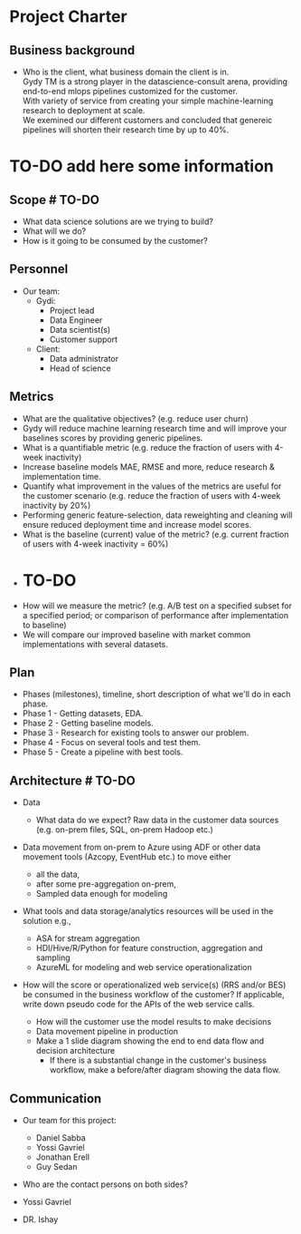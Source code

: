 # Project Charter

## Business background

* Who is the client, what business domain the client is in.<br>
Gydy TM is a strong player in the datascience-consult arena, providing end-to-end mlops pipelines customized for the customer.<br>
With variety of service from creating your simple machine-learning research to deployment at scale.<br>
We exemined our different customers and concluded that genereic pipelines will shorten their research time by up to 40%.<br>
# TO-DO add here some information

## Scope # TO-DO
* What data science solutions are we trying to build?
* What will we do?
* How is it going to be consumed by the customer?

## Personnel
* Our team:
	* Gydi:
		* Project lead
		* Data Engineer
		* Data scientist(s)
		* Customer support
	* Client:
		* Data administrator
		* Head of science
	
## Metrics
* What are the qualitative objectives? (e.g. reduce user churn)
* Gydy will reduce machine learning research time and will improve your baselines scores by providing generic pipelines.
* What is a quantifiable metric  (e.g. reduce the fraction of users with 4-week inactivity)
* Increase baseline models MAE, RMSE and more, reduce research & implementation time.
* Quantify what improvement in the values of the metrics are useful for the customer scenario (e.g. reduce the  fraction of users with 4-week inactivity by 20%) 
* Performing generic feature-selection, data reweighting and cleaning will ensure reduced deployment time and increase model scores.
* What is the baseline (current) value of the metric? (e.g. current fraction of users with 4-week inactivity = 60%)
* # TO-DO
* How will we measure the metric? (e.g. A/B test on a specified subset for a specified period; or comparison of performance after implementation to baseline)
* We will compare our improved baseline with market common implementations with several datasets.

## Plan
* Phases (milestones), timeline, short description of what we'll do in each phase.
* Phase 1 - Getting datasets, EDA.
* Phase 2 - Getting baseline models.
* Phase 3 - Research for existing tools to answer our problem.
* Phase 4 - Focus on several tools and test them.
* Phase 5 - Create a pipeline with best tools.

## Architecture # TO-DO
* Data
  * What data do we expect? Raw data in the customer data sources (e.g. on-prem files, SQL, on-prem Hadoop etc.)
* Data movement from on-prem to Azure using ADF or other data movement tools (Azcopy, EventHub etc.) to move either
  * all the data, 
  * after some pre-aggregation on-prem,
  * Sampled data enough for modeling 

* What tools and data storage/analytics resources will be used in the solution e.g.,
  * ASA for stream aggregation
  * HDI/Hive/R/Python for feature construction, aggregation and sampling
  * AzureML for modeling and web service operationalization
* How will the score or operationalized web service(s) (RRS and/or BES) be consumed in the business workflow of the customer? If applicable, write down pseudo code for the APIs of the web service calls.
  * How will the customer use the model results to make decisions
  * Data movement pipeline in production
  * Make a 1 slide diagram showing the end to end data flow and decision architecture
    * If there is a substantial change in the customer's business workflow, make a before/after diagram showing the data flow.

## Communication
* Our team for this project:
	* Daniel Sabba
	* Yossi Gavriel
	* Jonathan Erell
	* Guy Sedan 
	
* Who are the contact persons on both sides?
* Yossi Gavriel
* DR. Ishay
